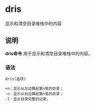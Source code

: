 dris
===

显示和清空目录堆栈中的内容

## 说明

**dris命令** 用于显示和清空目录堆栈中的内容。

### 语法  

```
dris(选项)
```

  

```
+n：显示从左边算起第n笔的目录；
-n：显示从右边算起第n笔的目录；
-l：显示目录完整的记录。
```


